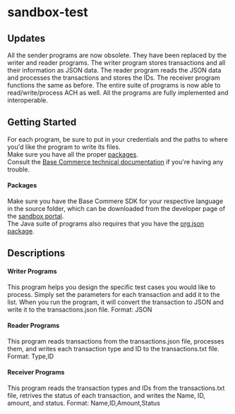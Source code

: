 # sandbox-test
## Updates
All the sender programs are now obsolete. They have been replaced by the writer and reader programs.
The writer program stores transactions and all their information as JSON data. The reader program reads the JSON
data and processes the transactions and stores the IDs. The receiver program functions the same as before. The entire suite of programs is now able to read/write/process ACH as well. All the programs are fully implemented and interoperable.

## Getting Started
For each program, be sure to put in your credentials and the paths to where you'd like the program to write its files.  
Make sure you have all the proper [packages](https://github.com/jkirchhefer/sandbox-test/blob/master/README.md#packages).  
Consult the [Base Commerce technical documentation](https://confluence.basecommerce.net/bctd) if you're having any trouble.  

#### Packages
Make sure you have the Base Commere SDK for your respective language in the source folder, which can be downloaded from the developer page of the [sandbox portal](https://my.basecommercesandbox.com/).  
The Java suite of programs also requires that you have the [org.json package](https://github.com/stleary/JSON-java).

## Descriptions
#### Writer Programs
This program helps you design the specific test cases you would like to process. Simply set the parameters for each transaction and add it to the list. When you run the program, it will convert the transaction to JSON and write it to the transactions.json file. 
Format: JSON

#### Reader Programs
This program reads transactions from the transactions.json file, processes them, and writes each transaction type and ID to the transactions.txt file.
Format: Type,ID

#### Receiver Programs
This program reads the transaction types and IDs from the transactions.txt file, retrives the status of each transaction, and writes the
Name, ID, amount, and status.
Format: Name,ID,Amount,Status
